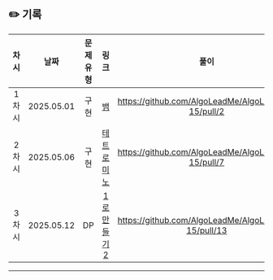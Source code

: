 ## ✏️ 기록   
 
 | 차시 |    날짜    | 문제유형 | 링크 | 풀이 |
 |:----:|:---------:|:----:|:-----:|:----:|
 | 1차시 | 2025.05.01 |  구현  | [뱀](https://www.acmicpc.net/problem/3190)|https://github.com/AlgoLeadMe/AlgoLeadMe-15/pull/2|
 | 2차시 | 2025.05.06 |  구현  | [테트로미노](https://www.acmicpc.net/problem/14500)|https://github.com/AlgoLeadMe/AlgoLeadMe-15/pull/7|
 | 3차시 | 2025.05.12 |  DP  | [1로 만들기2](https://www.acmicpc.net/problem/12852)|https://github.com/AlgoLeadMe/AlgoLeadMe-15/pull/13|
 ---